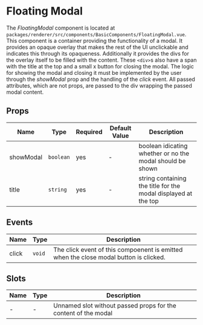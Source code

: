 # Floating Modal

The *FloatingModal* component is located at `packages/renderer/src/components/BasicComponents/FloatingModal.vue`.
This component is a container providing the functionality of a modal.
It provides an opaque overlay that makes the rest of the UI unclickable and indicates this through its opaqueness.
Additionally it provides the divs for the overlay itself to be filled with the content.
These `<div>`s also have a span with the title at the top and a small x button for closing the modal.
The logic for showing the modal and closing it must be implemented by the user through the *showModal* prop and the handling of the *click* event.
All passed attributes, which are not props, are passed to the div wrapping the passed modal content.

## Props

| Name       | Type             | Required | Default Value | Description                                                    |
| ---------- | ---------------- | -------- | ------------- | -------------------------------------------------------------- |
| showModal  | `boolean`        | yes      | -             | boolean idicating whether or no the modal should be shown      |
| title      | `string`         | yes      | -             | string containing the title for the modal displayed at the top |

## Events

| Name  | Type       | Description                                                                           |
| ----- | ---------- | ------------------------------------------------------------------------------------- |
| click | `void`     | The click event of this compoenent is emitted when the close modal button is clicked. |

## Slots

| Name | Type | Description                                                                 |
| ---- | ---- | --------------------------------------------------------------------------- |
| -    | -    | Unnamed slot without passed props for the content of the modal              |